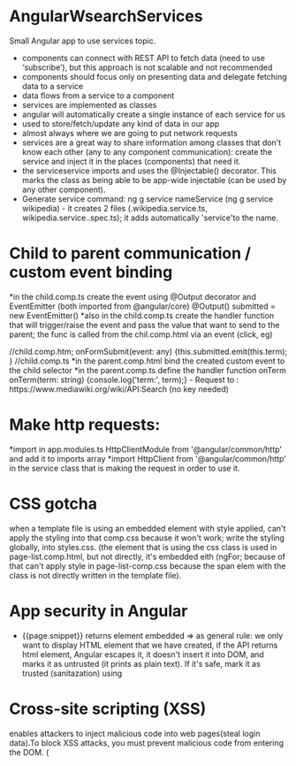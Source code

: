# AngularWsearchServices

Small Angular app to use services topic.

- components can connect with REST API to fetch data (need to use ‘subscribe’), but this approach is not scalable and not recommended
- components should focus only on presenting data and delegate fetching data to a service
- data flows from a service to a component
- services are implemented as classes
- angular will automatically create a single instance of each service for us
- used to store/fetch/update any kind of data in our app
- almost always where we are going to put network requests
- services are a great way to share information among classes that don't know each other (any to any component communication): create the service and inject it in the places (components) that need it.
- the serviceservice imports and uses the @Injectable() decorator. This marks the class as being able to be app-wide injectable (can be used by any other component).
- Generate service command: ng g service nameService (ng g service wikipedia) - it creates 2 files (.wikipedia.service.ts, wikipedia.service..spec.ts); it adds automatically 'service'to the name.

# Child to parent communication / custom event binding

*in the child.comp.ts create the event using @Output decorator and EventEmitter (both imported from @angular/core)
@Output() submitted = new EventEmitter<string>()
*also in the child.comp.ts create the handler function that will trigger/raise the event and pass the value that want to send to the parent; the func is called from the chil.comp.html via an event (click, eg)

<form (submit)="onFormSubmit($event)"> //child.comp.htm;
onFormSubmit(event: any) {this.submitted.emit(this.term); } //child.comp.ts
*in the parent.comp.html bind the created custom event to the child selector
<app-search-bar (submitted)="onTerm($event)"></app-search-bar>
*in the parent.comp.ts define the handler function onTerm 
onTerm(term: string) {console.log('term:', term);}
- Request to : https://www.mediawiki.org/wiki/API:Search (no key needed)

# Make http requests:

*import in app.modules.ts HttpClientModule from '@angular/common/http' and add it to imports array
*import HttpClient from '@angular/common/http' in the service class that is making the request in order to use it.

# CSS gotcha

when a template file is using an embedded element with style applied, can't apply the styling into that comp.css because it won't work; write the styling globally, into styles.css. (the element that is using the css class is used in page-list.comp.html, but not directly, it's embedded eith (ngFor; because of that can't apply style in page-list-comp.css because the span elem with the class is not directly written in the template file).

# App security in Angular

- <td>{{page.snippet}} </td> returns <span> element embedded => as general rule: we only want to display HTML element that we have created, if the API returns html element, Angular escapes it, it doesn't insert it into DOM, and marks it as untrusted (it prints <span> as plain text). If it's safe, mark it as trusted (sanitazation) using <td [innerHTML]="page.snippet"></td>

# Cross-site scripting (XSS)

enables attackers to inject malicious code into web pages(steal login data).To block XSS attacks, you must prevent malicious code from entering the DOM. (<script>, <img onerror="...">,
<a href="javascript:...">. If attacker-controlled data enters the DOM, expect security vulnerabilities).

# Angular's cross-site scripting security model

To block XSS bugs, Angular treats all values as untrusted by default. When a value is inserted into the DOM from a template binding, or interpolation, Angular sanitizes and escapes untrusted values.
eg: {{ page.snippet }} - this interpolation returnsaan HTML element <span>, and to prevent the browser to insert the outside created HTML elem into DOM (comes as response from http request), Angular prints it as plain text => to solve it and use it as html elem, you need to mark it as safe/trusted data, sanitize it.
Sanitization is the inspection of an untrusted value, turning it into a value that's safe to insert into the DOM (<td [innerHTML]="page.snippet"></td>)
Important: Angular templates (.html) are considered trusted by default, and should be treated as executable code. Never generate templates by concatenating user input and template syntax.
More: https://angular.io/guide/security
